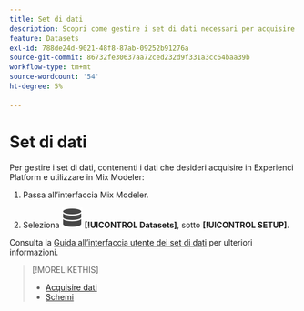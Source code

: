 ```yaml
---
title: Set di dati
description: Scopri come gestire i set di dati necessari per acquisire i dati in Mix Modeler.
feature: Datasets
exl-id: 788de24d-9021-48f8-87ab-09252b91276a
source-git-commit: 86732fe30637aa72ced232d9f331a3cc64baa39b
workflow-type: tm+mt
source-wordcount: '54'
ht-degree: 5%

---
```


# Set di dati

Per gestire i set di dati, contenenti i dati che desideri acquisire in Experienci Platform e utilizzare in Mix Modeler:

1. Passa all’interfaccia Mix Modeler.

1. Seleziona ![Dati](../assets/icons/Data.svg) **[!UICONTROL Datasets]**, sotto **[!UICONTROL SETUP]**.

Consulta la [Guida all’interfaccia utente dei set di dati](https://experienceleague.adobe.com/docs/experience-platform/catalog/datasets/user-guide.html?lang=en) per ulteriori informazioni.

>[!MORELIKETHIS]
>
>* [Acquisire dati](overview.md)
>* [Schemi](schemas.md)
